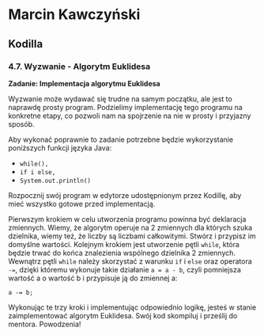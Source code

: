 # Marcin Kawczyński
## Kodilla
### 4.7. Wyzwanie - Algorytm Euklidesa

**Zadanie: Implementacja algorytmu Euklidesa**

Wyzwanie może wydawać się trudne na samym początku, ale jest to naprawdę prosty program. Podzielimy implementację tego programu na konkretne etapy, co pozwoli nam na spojrzenie na nie w prosty i przyjazny sposób.

Aby wykonać poprawnie to zadanie potrzebne będzie wykorzystanie poniższych funkcji języka Java:

- `while(),`
- `if i else,`
- `System.out.println()`

Rozpocznij swój program w edytorze udostępnionym przez Kodillę, aby mieć wszystko gotowe przed implementacją.

Pierwszym krokiem w celu utworzenia programu powinna być deklaracja zmiennych. Wiemy, że algorytm operuje na 2 zmiennych dla których szuka dzielnika, wiemy też, że liczby są liczbami całkowitymi. Stwórz i przypisz im domyślne wartości.
Kolejnym krokiem jest utworzenie pętli `while`, która będzie trwać do końca znalezienia wspólnego dzielnika 2 zmiennych.
Wewnątrz pętli `while` należy skorzystać z warunku `if` i `else` oraz operatora `-=`, dzięki któremu wykonuje takie działanie `a = a - b`, czyli pomniejsza wartość a o wartość b i przypisuje ją do zmiennej a:
```
a -= b;
```
Wykonując te trzy kroki i implementując odpowiednio logikę, jesteś w stanie zaimplementować algorytm Euklidesa. Swój kod skompiluj i prześlij do mentora. Powodzenia! 
